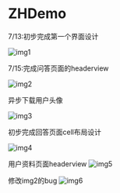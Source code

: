 ZHDemo
=====
7/13:初步完成第一个界面设计

![img1](./screenshot/1.png)

7/15:完成问答页面的headerview

![img2](./screenshot/2.png)


异步下载用户头像

![img3](./screenshot/3.png)

初步完成回答页面cell布局设计

![img4](./screenshot/4.png)

用户资料页面headerview
![img5](./screenshot/5.png)

修改img2的bug
![img6](./screenshot/6.png)